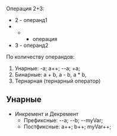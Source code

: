 Операция 2+3:
* 2 - операнд1
* + - операция
* 3 - операнд2

По количеству операндов:
1. Унарные: -a; a++; --a; +a; 
2. Бинарные: a + b, a - b, a * b,  
3. Тернарная (тернарный оператор)

Унарные
-------
* Инкремент и Декремент
  * Префиксные: --a; --b; --myVar;
  * Постфиксные: a++; b++; myVar++;
